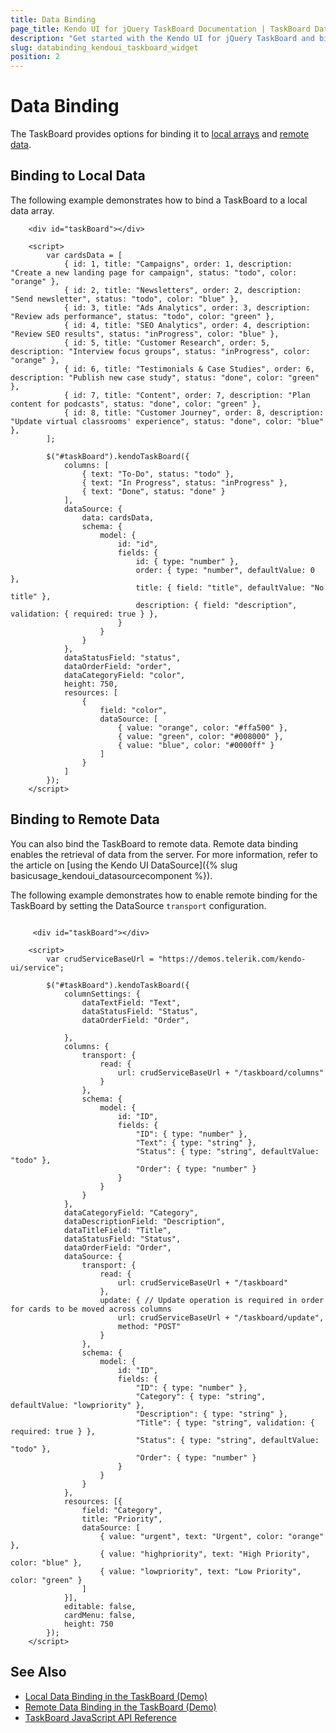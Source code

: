 ```yaml
---
title: Data Binding
page_title: Kendo UI for jQuery TaskBoard Documentation | TaskBoard Data Binding
description: "Get started with the Kendo UI for jQuery TaskBoard and bind the widget to local or remote data."
slug: databinding_kendoui_taskboard_widget
position: 2
---
```


# Data Binding

The TaskBoard provides options for binding it to [local arrays](#binding-to-local-data) and [remote data](#binding-to-remote-data).

## Binding to Local Data

The following example demonstrates how to bind a TaskBoard to a local data array.

```dojo
    <div id="taskBoard"></div>

    <script>
        var cardsData = [
            { id: 1, title: "Campaigns", order: 1, description: "Create a new landing page for campaign", status: "todo", color: "orange" },
            { id: 2, title: "Newsletters", order: 2, description: "Send newsletter", status: "todo", color: "blue" },
            { id: 3, title: "Ads Analytics", order: 3, description: "Review ads performance", status: "todo", color: "green" },
            { id: 4, title: "SEO Analytics", order: 4, description: "Review SEO results", status: "inProgress", color: "blue" },
            { id: 5, title: "Customer Research", order: 5, description: "Interview focus groups", status: "inProgress", color: "orange" },
            { id: 6, title: "Testimonials & Case Studies", order: 6, description: "Publish new case study", status: "done", color: "green" },
            { id: 7, title: "Content", order: 7, description: "Plan content for podcasts", status: "done", color: "green" },
            { id: 8, title: "Customer Journey", order: 8, description: "Update virtual classrooms' experience", status: "done", color: "blue" },
        ];

        $("#taskBoard").kendoTaskBoard({
            columns: [
                { text: "To-Do", status: "todo" },
                { text: "In Progress", status: "inProgress" },
                { text: "Done", status: "done" }
            ],
            dataSource: {
                data: cardsData,
                schema: {
                    model: {
                        id: "id",
                        fields: {
                            id: { type: "number" },
                            order: { type: "number", defaultValue: 0 },
                            title: { field: "title", defaultValue: "No title" },
                            description: { field: "description", validation: { required: true } },
                        }
                    }
                }
            },
            dataStatusField: "status",
            dataOrderField: "order",
            dataCategoryField: "color",
            height: 750,
            resources: [
                {
                    field: "color",
                    dataSource: [
                        { value: "orange", color: "#ffa500" },
                        { value: "green", color: "#008000" },
                        { value: "blue", color: "#0000ff" }
                    ]
                }
            ]
        });
    </script>
```

## Binding to Remote Data

You can also bind the TaskBoard to remote data. Remote data binding enables the retrieval of data from the server. For more information, refer to the article on [using the Kendo UI DataSource]({% slug basicusage_kendoui_datasourcecomponent %}).

The following example demonstrates how to enable remote binding for the TaskBoard by setting the DataSource `transport` configuration.

```dojo

     <div id="taskBoard"></div>

    <script>
        var crudServiceBaseUrl = "https://demos.telerik.com/kendo-ui/service";

        $("#taskBoard").kendoTaskBoard({
            columnSettings: {
                dataTextField: "Text",
                dataStatusField: "Status",
                dataOrderField: "Order",

            },
            columns: {
                transport: {
                    read: {
                        url: crudServiceBaseUrl + "/taskboard/columns"
                    }
                },
                schema: {
                    model: {
                        id: "ID",
                        fields: {
                            "ID": { type: "number" },
                            "Text": { type: "string" },
                            "Status": { type: "string", defaultValue: "todo" },
                            "Order": { type: "number" }
                        }
                    }
                }
            },
            dataCategoryField: "Category",
            dataDescriptionField: "Description",
            dataTitleField: "Title",
            dataStatusField: "Status",
            dataOrderField: "Order",
            dataSource: {
                transport: {
                    read: {
                        url: crudServiceBaseUrl + "/taskboard"
                    },
                    update: { // Update operation is required in order for cards to be moved across columns
                        url: crudServiceBaseUrl + "/taskboard/update",
                        method: "POST"
                    }
                },
                schema: {
                    model: {
                        id: "ID",
                        fields: {
                            "ID": { type: "number" },
                            "Category": { type: "string", defaultValue: "lowpriority" },
                            "Description": { type: "string" },
                            "Title": { type: "string", validation: { required: true } },
                            "Status": { type: "string", defaultValue: "todo" },
                            "Order": { type: "number" }
                        }
                    }
                }
            },
            resources: [{
                field: "Category",
                title: "Priority",
                dataSource: [
                    { value: "urgent", text: "Urgent", color: "orange" },
                    { value: "highpriority", text: "High Priority", color: "blue" },
                    { value: "lowpriority", text: "Low Priority", color: "green" }
                ]
            }],
            editable: false,
            cardMenu: false,
            height: 750
        });
    </script>
```

## See Also

* [Local Data Binding in the TaskBoard (Demo)](https://demos.telerik.com/kendo-ui/taskboard/local-data-binding)
* [Remote Data Binding in the TaskBoard (Demo)](https://demos.telerik.com/kendo-ui/taskboard/remote-data-binding)
* [TaskBoard JavaScript API Reference](/api/javascript/ui/taskboard)
